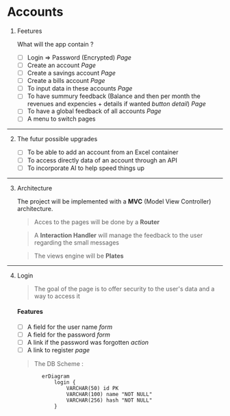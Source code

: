 # Accounts

1. Feetures 

    What will the app contain ?

   * [ ] Login => Password (Encrypted) *Page*
   * [ ] Create an account *Page*
   * [ ] Create a savings account *Page*
   * [ ] Create a bills account *Page*
   * [ ] To input data in these accounts *Page*
   * [ ] To have summury feedback (Balance and then per month the revenues and expencies + details if wanted *button detail*) *Page*
   * [ ] To have a global feedback of all accounts *Page*
   * [ ] A menu to switch pages

---

2. The futur possible upgrades 


    * [ ] To be able to add an account from an Excel container
    * [ ] To access directly data of an account through an API
    * [ ] To incorporate AI to help speed things up

---

3. Architecture 

    The project will be implemented with a **MVC** (Model View Controller) architecture.

    > Acces to the pages will be done by a **Router**

    > A **Interaction Handler** will manage the feedback to the user regarding the small messages

    > The views engine will be **Plates**

---

4. Login

    > The goal of the page is to offer security to the user's data and a way to access it

    #### Features

     * [ ] A field for the user name *form*
     * [ ] A field for the password *form*
     * [ ] A link if the password was forgotten *action*
     * [ ] A link to register *page*

    > The DB Scheme :

    ```mermaid
            erDiagram
                login {
                    VARCHAR(50) id PK
                    VARCHAR(100) name "NOT NULL"
                    VARCHAR(256) hash "NOT NULL"
                }
    ```

